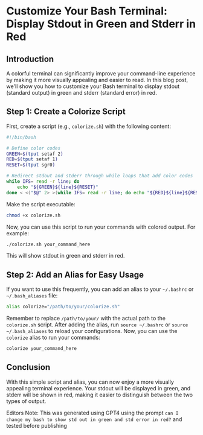 # Customize Your Bash Terminal: Display Stdout in Green and Stderr in Red

## Introduction

A colorful terminal can significantly improve your command-line experience by making it more visually appealing and easier to read. In this blog post, we'll show you how to customize your Bash terminal to display stdout (standard output) in green and stderr (standard error) in red.

## Step 1: Create a Colorize Script

First, create a script (e.g., `colorize.sh`) with the following content:

```bash
#!/bin/bash

# Define color codes
GREEN=$(tput setaf 2)
RED=$(tput setaf 1)
RESET=$(tput sgr0)

# Redirect stdout and stderr through while loops that add color codes
while IFS= read -r line; do
    echo "${GREEN}${line}${RESET}"
done < <("$@" 2> >(while IFS= read -r line; do echo "${RED}${line}${RESET}" >&2; done))
```

Make the script executable:

```bash
chmod +x colorize.sh
```

Now, you can use this script to run your commands with colored output. For example:

```bash
./colorize.sh your_command_here
```

This will show stdout in green and stderr in red.

## Step 2: Add an Alias for Easy Usage

If you want to use this frequently, you can add an alias to your `~/.bashrc` or `~/.bash_aliases` file:

```bash
alias colorize="/path/to/your/colorize.sh"
```

Remember to replace `/path/to/your/` with the actual path to the `colorize.sh` script. After adding the alias, run `source ~/.bashrc` or `source ~/.bash_aliases` to reload your configurations. Now, you can use the `colorize` alias to run your commands:

```bash
colorize your_command_here
```

## Conclusion

With this simple script and alias, you can now enjoy a more visually appealing terminal experience. Your stdout will be displayed in green, and stderr will be shown in red, making it easier to distinguish between the two types of output.


Editors Note:
This was generated using GPT4 using the prompt `can I change my bash to show std out in green and std error in red?` and tested before publishing
